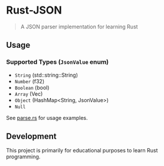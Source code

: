 # Rust-JSON

> A JSON parser implementation for learning Rust

## Usage

### Supported Types (`JsonValue` enum)

- `String` (std::string::String)
- `Number` (f32)
- `Boolean` (bool)
- `Array` (Vec<JsonValue>)
- `Object` (HashMap<String, JsonValue>)
- `Null`

See [parse.rs](tests/parse.rs) for usage examples.

## Development

This project is primarily for educational purposes to learn Rust programming.
